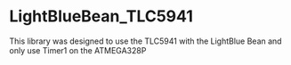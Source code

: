 # LightBlueBean_TLC5941
This library was designed to use the TLC5941 with the LightBlue Bean and only use Timer1 on the ATMEGA328P
